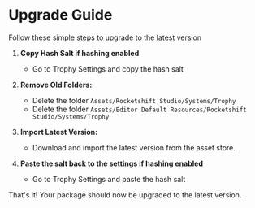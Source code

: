 # Upgrade Guide

Follow these simple steps to upgrade to the latest version

1. **Copy Hash Salt if hashing enabled**
    - Go to Trophy Settings and copy the hash salt
2. **Remove Old Folders:**
    - Delete the folder `Assets/Rocketshift Studio/Systems/Trophy`
    - Delete the folder `Assets/Editor Default Resources/Rocketshift Studio/Systems/Trophy`
  
3. **Import Latest Version:**
    - Download and import the latest version from the asset store.
4. **Paste the salt back to the settings if hashing enabled**
    - Go to Trophy Settings and paste the hash salt

That's it! Your package should now be upgraded to the latest version.
